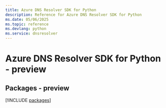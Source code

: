 ```yaml
---
title: Azure DNS Resolver SDK for Python
description: Reference for Azure DNS Resolver SDK for Python
ms.date: 05/06/2025
ms.topic: reference
ms.devlang: python
ms.service: dnsresolver
---
```

# Azure DNS Resolver SDK for Python - preview
## Packages - preview
[!INCLUDE [packages](dns-resolver-index.md)]